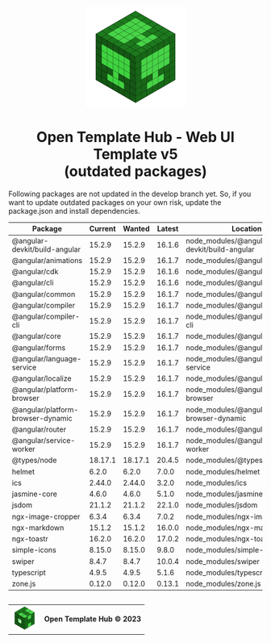 <p align="center">
  <a href="https://opentemplatehub.com">
    <img src="https://raw.githubusercontent.com/open-template-hub/open-template-hub.github.io/master/assets/logo/ui/web-ui-logo.png" alt="Logo" width=200>
  </a>
</p>


<h1 align="center">
Open Template Hub - Web UI Template v5
  <br/>
(outdated packages)
</h1>

Following packages are not updated in the develop branch yet. So, if you want to update outdated packages on your own risk, update the package.json and install dependencies.

| Package | Current | Wanted | Latest | Location |
| --- | --- | --- | --- | --- |
| @angular-devkit/build-angular | 15.2.9 | 15.2.9 | 16.1.6 | node_modules/@angular-devkit/build-angular |
| @angular/animations | 15.2.9 | 15.2.9 | 16.1.7 | node_modules/@angular/animations |
| @angular/cdk | 15.2.9 | 15.2.9 | 16.1.6 | node_modules/@angular/cdk |
| @angular/cli | 15.2.9 | 15.2.9 | 16.1.6 | node_modules/@angular/cli |
| @angular/common | 15.2.9 | 15.2.9 | 16.1.7 | node_modules/@angular/common |
| @angular/compiler | 15.2.9 | 15.2.9 | 16.1.7 | node_modules/@angular/compiler |
| @angular/compiler-cli | 15.2.9 | 15.2.9 | 16.1.7 | node_modules/@angular/compiler-cli |
| @angular/core | 15.2.9 | 15.2.9 | 16.1.7 | node_modules/@angular/core |
| @angular/forms | 15.2.9 | 15.2.9 | 16.1.7 | node_modules/@angular/forms |
| @angular/language-service | 15.2.9 | 15.2.9 | 16.1.7 | node_modules/@angular/language-service |
| @angular/localize | 15.2.9 | 15.2.9 | 16.1.7 | node_modules/@angular/localize |
| @angular/platform-browser | 15.2.9 | 15.2.9 | 16.1.7 | node_modules/@angular/platform-browser |
| @angular/platform-browser-dynamic | 15.2.9 | 15.2.9 | 16.1.7 | node_modules/@angular/platform-browser-dynamic |
| @angular/router | 15.2.9 | 15.2.9 | 16.1.7 | node_modules/@angular/router |
| @angular/service-worker | 15.2.9 | 15.2.9 | 16.1.7 | node_modules/@angular/service-worker |
| @types/node | 18.17.1 | 18.17.1 | 20.4.5 | node_modules/@types/node |
| helmet | 6.2.0 | 6.2.0 | 7.0.0 | node_modules/helmet |
| ics | 2.44.0 | 2.44.0 | 3.2.0 | node_modules/ics |
| jasmine-core | 4.6.0 | 4.6.0 | 5.1.0 | node_modules/jasmine-core |
| jsdom | 21.1.2 | 21.1.2 | 22.1.0 | node_modules/jsdom |
| ngx-image-cropper | 6.3.4 | 6.3.4 | 7.0.2 | node_modules/ngx-image-cropper |
| ngx-markdown | 15.1.2 | 15.1.2 | 16.0.0 | node_modules/ngx-markdown |
| ngx-toastr | 16.2.0 | 16.2.0 | 17.0.2 | node_modules/ngx-toastr |
| simple-icons | 8.15.0 | 8.15.0 | 9.8.0 | node_modules/simple-icons |
| swiper | 8.4.7 | 8.4.7 | 10.0.4 | node_modules/swiper |
| typescript | 4.9.5 | 4.9.5 | 5.1.6 | node_modules/typescript |
| zone.js | 0.12.0 | 0.12.0 | 0.13.1 | node_modules/zone.js |

<table align="right"><tr><td><a href="https://opentemplatehub.com"><img src="https://raw.githubusercontent.com/open-template-hub/open-template-hub.github.io/master/assets/logo/brand-logo.png" width="50px" alt="oth"/></a></td><td><b>Open Template Hub © 2023</b></td></tr></table>

